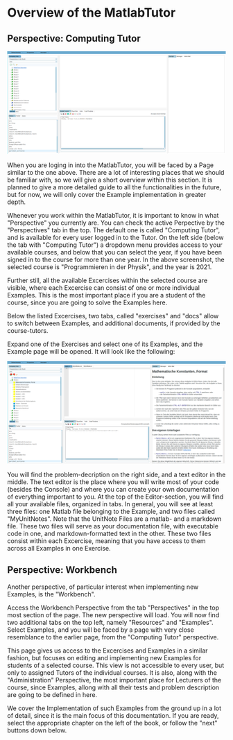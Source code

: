 Overview of the MatlabTutor 
=======================

## Perspective: Computing Tutor

![Entry Page](tutor_screenshots/MatlabTutorEntryPage.png)

When you are loging in into the MatlabTutor, you will be faced by a Page similar to the one above. There are a lot of interesting places that we should be familiar with, so we will give a short overview within this section. It is planned to give a more detailed guide to all the functionalities in the future, but for now, we will only cover the Example implementation in greater depth.

Whenever you work within the MatlabTutor, it is important to know in what "Perspective" you currently are. You can check the active Perpective by the "Perspectives" tab in the top. The default one is called "Computing Tutor", and
is available for every user logged in to the Tutor. On the left side (below the tab
with "Computing Tutor") a dropdown menu provides access to your available courses, and
below that you can select the year, if you have been signed in to the course for more than one year. In the above screenshot, the selected course is "Programmieren in der Physik", and the year is 2021.


Further still, all the available Excercises within the selected course are visible, 
where each Excercise can consist of one or more individual Examples. This is the most
important place if you are a student of the course, since you are going to solve 
the Examples here.

Below the listed Excercises, two tabs, called "exercises" and "docs" allow to switch
between Examples, and additional documents, if provided by the course-tutors.

Expand one of the Exercises and select one of its Examples, and the Example page will be opened. It will look like the following:

![First Example Page](tutor_screenshots/firstExamplePage.png)

You will find the problem-decription on the right side, and a text editor in the middle. The text editor is the place where you will write most of your code (besides the Console) and where you can create your own documentation of everything important to you. At the top of the Editor-section, you will find all your available files, organized in tabs. In general, you will see at least three files: one Matlab file belonging to the Example, and two files called "MyUnitNotes". Note that the UnitNote Files are a matlab- and a markdown file. These two files will serve as your documentation file, with executable code in one, and markdown-formatted text in the other. These two files consist within each Excercise, meaning that you have access to them across all Examples in one Exercise.

## Perspective: Workbench

Another perspective, of particular interest when implementing new Examples, is the "Workbench".

Access the Workbench Perspective from the tab "Perspectives" in the top most section of the page. The new perspective will load. You will now find two additional tabs on the top left, namely "Resources" and "Examples". Select Examples, and you will be faced by a page with very close resemblance to the earlier page, from the "Computing Tutor" perspective.

This page gives us access to the Excercises and Examples in a similar fashion, but focuses on editing and implementing new Examples for students of a selected course. This view is not accessible to every user, but only to assigned Tutors of the individual courses. It is also, along with the "Administration" Perspective, the most important place for Lecturers of the course, since Examples, allong with all their tests and problem description are going to be defined in here.

We cover the Implementation of such Examples from the ground up in a lot of detail, since it is the main focus of this documentation. If you are ready, select the appropriate chapter on the left of the book, or follow the "next" buttons down below.